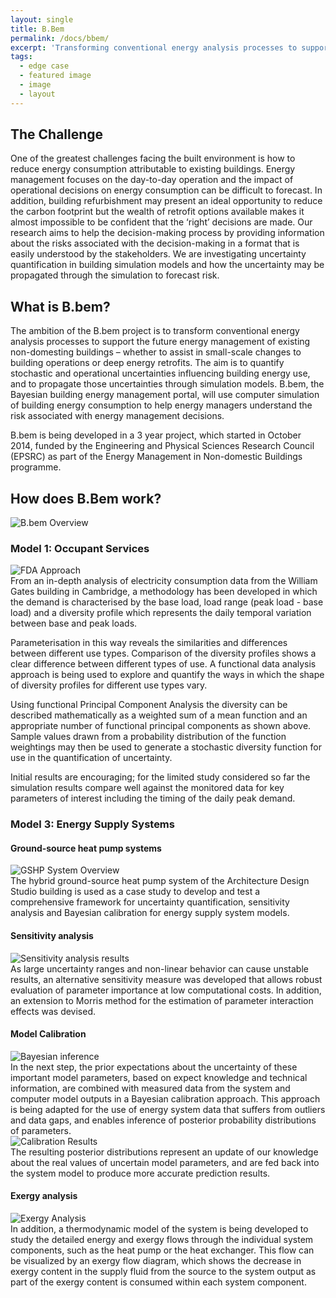 ```yaml
---
layout: single
title: B.Bem
permalink: /docs/bbem/
excerpt: 'Transforming conventional energy analysis processes to support the future energy management of existing non-domesting buildings'
tags:
  - edge case
  - featured image
  - image
  - layout
---
```


<div id="stickyarticle">
<h2 class="title">The Challenge</h2>
<div id="wrapper">
  <div id="stickybody">One of the greatest challenges facing the built environment is how to reduce energy consumption attributable to existing buildings. Energy management focuses on the day-to-day operation and the impact of operational decisions on energy consumption can be difficult to forecast. In addition, building refurbishment may present an ideal opportunity to reduce the carbon footprint but the wealth of retrofit options available makes it almost impossible to be confident that the ‘right’ decisions are made. Our research aims to help the decision-making process by providing information about the risks associated with the decision-making in a format that is easily understood by the stakeholders. We are investigating uncertainty quantification in building simulation models and how the uncertainty may be propagated through the simulation to forecast risk.</div>
  </div>
<h2 class="title">What is B.bem?</h2>
<div id="wrapper">
  <div id="stickybody">The ambition of the B.bem project is to transform conventional energy analysis processes to support the future energy management of existing non-domesting buildings – whether to assist in small-scale changes to building operations or deep energy retrofits. The aim is to quantify stochastic and operational uncertainties influencing building energy use, and to propagate those uncertainties through simulation models.  B.bem, the Bayesian building energy management portal, will use computer simulation of building energy consumption to help energy managers understand the risk associated with energy management decisions.

B.bem is being developed in a 3 year project, which started in October 2014, funded by the Engineering and Physical Sciences Research Council (EPSRC) as part of the Energy Management in Non-domestic Buildings programme.</div>
</div>

<h2 class="title">How does B.Bem work?</h2>
<div id="wrapper">
    <img src="/home/Images/bbem/bbem_content_image.png"
         alt="B.bem Overview"
         caption="Photo credit: EECi">
  </div>
<h3 class="title">Model 1: Occupant Services</h3>
<div id="wrapper">
    <img src="/home/Images/bbem/fda_approach.png"
         alt="FDA Approach"
         caption="Photo credit: EECi">
  <div id="stickybody">From an in-depth analysis of electricity consumption data from the William Gates building in Cambridge, a methodology has been developed in which the demand is characterised by the base load, load range (peak load - base load) and a diversity profile which represents the daily temporal variation between base and peak loads.  

Parameterisation in this way reveals the similarities and differences between different use types.  Comparison of the diversity profiles shows a clear difference between different types of use.  A functional data analysis approach is being used to explore and quantify the ways in which the shape of diversity profiles for different use types vary. 

Using functional Principal Component Analysis the diversity can be described mathematically as a weighted sum of a mean function and an appropriate number of functional principal components as shown above.  Sample values drawn from a probability distribution of the function weightings may then be used to generate a stochastic diversity function for use in the quantification of uncertainty.  

Initial results are encouraging; for the limited study considered so far the simulation results compare well against the monitored data for key parameters of interest including the timing of the daily peak demand.  </div>
</div>
<h3 class="title">Model 3: Energy Supply Systems</h3>
<h4 class="sub-title">Ground-source heat pump systems</h4>
<div id="wrapper">
    <img src="/home/Images/bbem/System_overview.png"
         alt="GSHP System Overview"
         caption="Photo credit: EECi">
  <div id="stickybody">The hybrid ground-source heat pump system of the Architecture Design Studio building is used as a case study to develop and test a comprehensive framework for uncertainty quantification, sensitivity analysis and Bayesian calibration for energy supply system models. </div>
</div>
<h4 class="sub-title">Sensitivity analysis</h4>
<div id="wrapper">
    <img src="/home/Images/bbem/Sensitivity_results.png"
         alt="Sensitivity analysis results"
         caption="Photo credit: EECi">
  <div id="stickybody">As large uncertainty ranges and non-linear behavior can cause unstable results, an alternative sensitivity measure was developed that allows robust evaluation of parameter importance at low computational costs. In addition, an extension to Morris method for the estimation of parameter interaction effects was devised. </div>
</div>
<h4 class="sub-title">Model Calibration</h4>
<div id="wrapper">
    <img src="/home/Images/bbem/Bayesian_inference.png"
         alt="Bayesian inference"
         caption="Photo credit: EECi">
  <div id="stickybody">In the next step, the prior expectations about the uncertainty of these important model parameters, based on expect knowledge and technical information, are combined with measured data from the system and computer model outputs in a Bayesian calibration approach. This approach is being adapted for the use of energy system data that suffers from outliers and data gaps, and enables inference of posterior probability distributions of parameters.</div>
    <img src="/home/Images/bbem/calibration_results.png"
         alt="Calibration Results"
         caption="Photo credit: EECi">
  <div id="stickybody">The resulting posterior distributions represent an update of our knowledge about the real values of uncertain model parameters, and are fed back into the system model to produce more accurate prediction results. </div>
  </div>
  <h4 class="sub-title">Exergy analysis</h4>
<div id="wrapper">
    <img src="/home/Images/bbem/bbem.png"
         alt="Exergy Analysis"
         caption="Photo credit: EECi">
  <div id="stickybody">In addition, a thermodynamic model of the system is being developed to study the detailed energy and exergy flows through the individual system components, such as the heat pump or the heat exchanger. This flow can be visualized by an exergy flow diagram, which shows the decrease in exergy content in the supply fluid from the source to the system output as part of the exergy content is consumed within each system component. </div>
</div>
</div>



